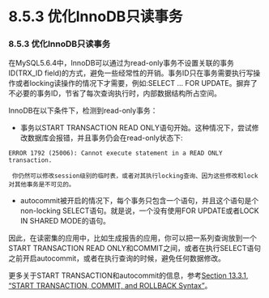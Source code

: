 # 8.5.3 优化InnoDB只读事务

### 8.5.3 优化InnoDB只读事务

在MySQL5.6.4中，InnoDB可以通过为read-only事务不设置关联的事务ID(TRX_ID field)的方式，避免一些经常性的开销。事务ID只在事务需要执行写操作或者locking读操作的情况下才需要，例如:SELECT ... FOR UPDATE。摒弃了不必要的事务ID，节省了每次查询执行时，内部数据结构所占空间。

InnoDB在以下条件下，检测到read-only事务：

* 事务以START TRANSACTION READ ONLY语句开始。这种情况下，尝试修改数据库会报错，并且事务仍会在read-only状态下:

```
ERROR 1792 (25006): Cannot execute statement in a READ ONLY transaction.
```
	 你仍然可以修改session级别的临时表，或者对其执行locking查询、因为这些修改和lock对其他事务是不可见的。

* autocommit被开启的情况下，每个事务只包含一个语句，并且这个语句是个non-locking SELECT语句。就是说，一个没有使用FOR UPDATE或者LOCK IN SHARED MODE的语句。

因此，在读密集的应用中，比如生成报告的应用，你可以把一系列查询放到一个START TRANSACTION READ ONLY和COMMIT之间，或者在执行SELECT语句之前开启autocommit，或者在执行查询的时候，避免任何数据修改。

更多关于START TRANSACTION和autocommit的信息，参考[Section 13.3.1, “START TRANSACTION, COMMIT, and ROLLBACK Syntax”](TODO)。
